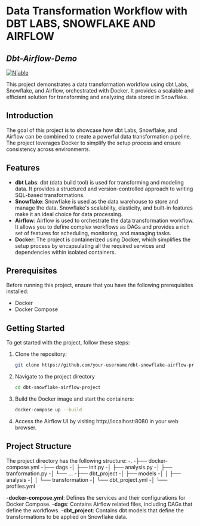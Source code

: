 # Data Transformation Workflow with DBT LABS, SNOWFLAKE AND AIRFLOW

## _Dbt-Airflow-Demo_

[![N|able](https://user-images.githubusercontent.com/76805373/152945012-5d715499-4498-4d8b-85c7-b5b8a6b82da9.png)](https://www.n-able.biz/)

This project demonstrates a data transformation workflow using dbt Labs, Snowflake, and Airflow, orchestrated with Docker. It provides a scalable and efficient solution for transforming and analyzing data stored in Snowflake.

## Introduction

The goal of this project is to showcase how dbt Labs, Snowflake, and Airflow can be combined to create a powerful data transformation pipeline. The project leverages Docker to simplify the setup process and ensure consistency across environments.

## Features

- **dbt Labs**: dbt (data build tool) is used for transforming and modeling data. It provides a structured and version-controlled approach to writing SQL-based transformations.
- **Snowflake**: Snowflake is used as the data warehouse to store and manage the data. Snowflake's scalability, elasticity, and built-in features make it an ideal choice for data processing.
- **Airflow**: Airflow is used to orchestrate the data transformation workflow. It allows you to define complex workflows as DAGs and provides a rich set of features for scheduling, monitoring, and managing tasks.
- **Docker**: The project is containerized using Docker, which simplifies the setup process by encapsulating all the required services and dependencies within isolated containers.

## Prerequisites

Before running this project, ensure that you have the following prerequisites installed:

- Docker
- Docker Compose

## Getting Started

To get started with the project, follow these steps:

1. Clone the repository:

   ```bash
   git clone https://github.com/your-username/dbt-snowflake-airflow-project.git

2. Navigate to the project directory
   ```bash
   cd dbt-snowflake-airflow-project

3. Build the Docker image and start the containers:
   ```bash
   docker-compose up --build

4. Access the Airflow UI by visiting http://localhost:8080 in your web browser.

## Project Structure

The project directory has the following structure:
-.
-├── docker-compose.yml
-├── dags
-│   ├── init.py
-│   ├── analysis.py
-│   ├── tranformation.py
-│   └── ...
-├── dbt_project
-│   ├── models
-│   │   ├── analysis
-│   │   └── transformation
-│   └── dbt_project.yml
-│   └── profiles.yml

-**docker-compose.yml**: Defines the services and their configurations for Docker Compose.
-**dags**: Contains Airflow related files, including DAGs that define the workflows.
-**dbt_project**: Contains dbt models that define the transformations to be applied on Snowflake data.



